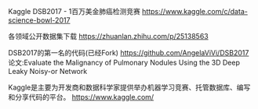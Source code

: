 Kaggle DSB2017 - 1百万美金肺癌检测竞赛
https://www.kaggle.com/c/data-science-bowl-2017

各领域公开数据集下载
https://zhuanlan.zhihu.com/p/25138563

DSB2017的第一名的代码(已经Fork)
https://github.com/AngelaViVi/DSB2017
论文:Evaluate the Malignancy of Pulmonary Nodules Using the 3D Deep Leaky Noisy-or Network

Kaggle是主要为开发商和数据科学家提供举办机器学习竞赛、托管数据库、编写和分享代码的平台。
https://www.kaggle.com/



